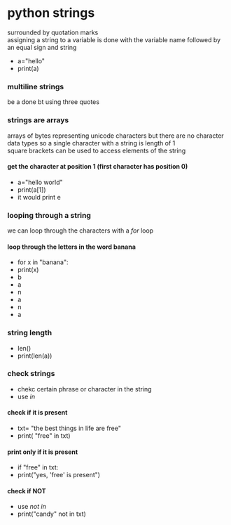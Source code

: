 # **python strings**
surrounded by quotation marks   
assigning a string to a variable is done with the variable name followed by an equal sign and string    
- a="hello"
- print(a)
### **multiline strings**
be a done bt using three quotes
### **strings are arrays**
arrays of bytes representing unicode characters 
but there are no character data types so a single character with a string is length of 1    
square brackets can be used to access elements of the string    
#### get the character at position 1 (first character has position 0)
- a="hello world"
- print(a[1])
- it would print e
### **looping through a string**
we can loop through the characters with a *for* loop    
#### loop through the letters in the word banana
- for x in "banana":
-  print(x) 
- b
- a
- n
- a
- n
- a
### **string length**
- len()
- print(len(a))
### **check strings**
- chekc certain phrase or character in the string 
- use *in*
#### check if it is present
- txt= "the best things in life are free"
- print( "free" in txt)
#### print only if it is present 
- if "free" in txt:
- print("yes, 'free' is present")
#### check if NOT
- use *not in*
- print("candy" not in txt)